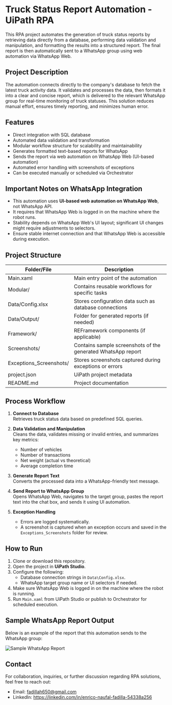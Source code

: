 # Truck Status Report Automation - UiPath RPA

This RPA project automates the generation of truck status reports by retrieving data directly from a database, performing data validation and manipulation, and formatting the results into a structured report. The final report is then automatically sent to a WhatsApp group using web automation via WhatsApp Web.

## Project Description

The automation connects directly to the company's database to fetch the latest truck activity data. It validates and processes the data, then formats it into a clear and concise report, which is delivered to the relevant WhatsApp group for real-time monitoring of truck statuses. This solution reduces manual effort, ensures timely reporting, and minimizes human error.

## Features

- Direct integration with SQL database
- Automated data validation and transformation
- Modular workflow structure for scalability and maintainability
- Generates formatted text-based reports for WhatsApp
- Sends the report via web automation on WhatsApp Web (UI-based automation)
- Automated error handling with screenshots of exceptions
- Can be executed manually or scheduled via Orchestrator

## Important Notes on WhatsApp Integration

- This automation uses **UI-based web automation on WhatsApp Web**, not WhatsApp API.
- It requires that WhatsApp Web is logged in on the machine where the robot runs.
- Stability depends on WhatsApp Web's UI layout; significant UI changes might require adjustments to selectors.
- Ensure stable internet connection and that WhatsApp Web is accessible during execution.

## Project Structure

| Folder/File                 | Description                                                   |
|-----------------------------|---------------------------------------------------------------|
| Main.xaml                   | Main entry point of the automation                            |
| Modular/                    | Contains reusable workflows for specific tasks                |
| Data/Config.xlsx             | Stores configuration data such as database connections        |
| Data/Output/                | Folder for generated reports (if needed)                      |
| Framework/                  | REFramework components (if applicable)                        |
| Screenshots/                | Contains sample screenshots of the generated WhatsApp report  |
| Exceptions_Screenshots/     | Stores screenshots captured during exceptions or errors       |
| project.json                 | UiPath project metadata                                       |
| README.md                    | Project documentation                                         |

## Process Workflow

1. **Connect to Database**  
   Retrieves truck status data based on predefined SQL queries.

2. **Data Validation and Manipulation**  
   Cleans the data, validates missing or invalid entries, and summarizes key metrics:
   - Number of vehicles
   - Number of transactions
   - Net weight (actual vs theoretical)
   - Average completion time

3. **Generate Report Text**  
   Converts the processed data into a WhatsApp-friendly text message.

4. **Send Report to WhatsApp Group**  
   Opens WhatsApp Web, navigates to the target group, pastes the report text into the chat box, and sends it using UI automation.

5. **Exception Handling**  
   - Errors are logged systematically.
   - A screenshot is captured when an exception occurs and saved in the `Exceptions_Screenshots` folder for review.

## How to Run

1. Clone or download this repository.
2. Open the project in **UiPath Studio**.
3. Configure the following:
   - Database connection strings in `Data\Config.xlsx`.
   - WhatsApp target group name or UI selectors if needed.
4. Make sure WhatsApp Web is logged in on the machine where the robot is running.
5. Run `Main.xaml` from UiPath Studio or publish to Orchestrator for scheduled execution.

## Sample WhatsApp Report Output

Below is an example of the report that this automation sends to the WhatsApp group:

![Sample WhatsApp Report](Screenshots/whatsapp-report-sample.png)

## Contact

For collaboration, inquiries, or further discussion regarding RPA solutions, feel free to reach out:

- Email: fadillah650@gmail.com
- LinkedIn: https://linkedin.com/in/enrico-naufal-fadilla-54338a256
